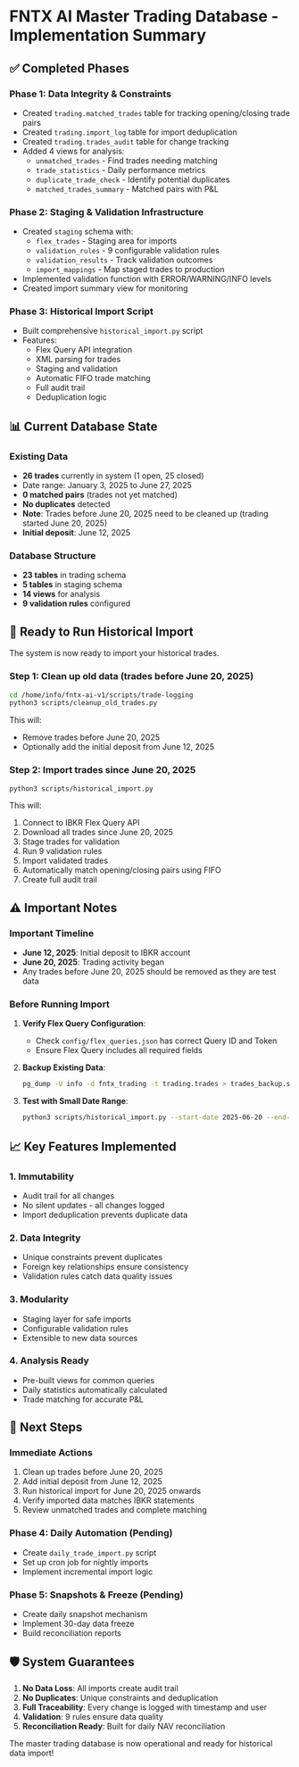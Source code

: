 # FNTX AI Master Trading Database - Implementation Summary

## ✅ Completed Phases

### Phase 1: Data Integrity & Constraints
- Created `trading.matched_trades` table for tracking opening/closing trade pairs
- Created `trading.import_log` table for import deduplication
- Created `trading.trades_audit` table for change tracking
- Added 4 views for analysis:
  - `unmatched_trades` - Find trades needing matching
  - `trade_statistics` - Daily performance metrics
  - `duplicate_trade_check` - Identify potential duplicates
  - `matched_trades_summary` - Matched pairs with P&L

### Phase 2: Staging & Validation Infrastructure
- Created `staging` schema with:
  - `flex_trades` - Staging area for imports
  - `validation_rules` - 9 configurable validation rules
  - `validation_results` - Track validation outcomes
  - `import_mappings` - Map staged trades to production
- Implemented validation function with ERROR/WARNING/INFO levels
- Created import summary view for monitoring

### Phase 3: Historical Import Script
- Built comprehensive `historical_import.py` script
- Features:
  - Flex Query API integration
  - XML parsing for trades
  - Staging and validation
  - Automatic FIFO trade matching
  - Full audit trail
  - Deduplication logic

## 📊 Current Database State

### Existing Data
- **26 trades** currently in system (1 open, 25 closed)
- Date range: January 3, 2025 to June 27, 2025
- **0 matched pairs** (trades not yet matched)
- **No duplicates** detected
- **Note**: Trades before June 20, 2025 need to be cleaned up (trading started June 20, 2025)
- **Initial deposit**: June 12, 2025

### Database Structure
- **23 tables** in trading schema
- **5 tables** in staging schema
- **14 views** for analysis
- **9 validation rules** configured

## 🚀 Ready to Run Historical Import

The system is now ready to import your historical trades. 

### Step 1: Clean up old data (trades before June 20, 2025)

```bash
cd /home/info/fntx-ai-v1/scripts/trade-logging
python3 scripts/cleanup_old_trades.py
```

This will:
- Remove trades before June 20, 2025
- Optionally add the initial deposit from June 12, 2025

### Step 2: Import trades since June 20, 2025

```bash
python3 scripts/historical_import.py
```

This will:
1. Connect to IBKR Flex Query API
2. Download all trades since June 20, 2025
3. Stage trades for validation
4. Run 9 validation rules
5. Import validated trades
6. Automatically match opening/closing pairs using FIFO
7. Create full audit trail

## ⚠️ Important Notes

### Important Timeline
- **June 12, 2025**: Initial deposit to IBKR account
- **June 20, 2025**: Trading activity began
- Any trades before June 20, 2025 should be removed as they are test data

### Before Running Import
1. **Verify Flex Query Configuration**:
   - Check `config/flex_queries.json` has correct Query ID and Token
   - Ensure Flex Query includes all required fields

2. **Backup Existing Data**:
   ```bash
   pg_dump -U info -d fntx_trading -t trading.trades > trades_backup.sql
   ```

3. **Test with Small Date Range**:
   ```bash
   python3 scripts/historical_import.py --start-date 2025-06-20 --end-date 2025-06-30
   ```

## 📈 Key Features Implemented

### 1. **Immutability**
- Audit trail for all changes
- No silent updates - all changes logged
- Import deduplication prevents duplicate data

### 2. **Data Integrity**
- Unique constraints prevent duplicates
- Foreign key relationships ensure consistency
- Validation rules catch data quality issues

### 3. **Modularity**
- Staging layer for safe imports
- Configurable validation rules
- Extensible to new data sources

### 4. **Analysis Ready**
- Pre-built views for common queries
- Daily statistics automatically calculated
- Trade matching for accurate P&L

## 🔄 Next Steps

### Immediate Actions
1. Clean up trades before June 20, 2025
2. Add initial deposit from June 12, 2025
3. Run historical import for June 20, 2025 onwards
2. Verify imported data matches IBKR statements
3. Review unmatched trades and complete matching

### Phase 4: Daily Automation (Pending)
- Create `daily_trade_import.py` script
- Set up cron job for nightly imports
- Implement incremental import logic

### Phase 5: Snapshots & Freeze (Pending)
- Create daily snapshot mechanism
- Implement 30-day data freeze
- Build reconciliation reports

## 🛡️ System Guarantees

1. **No Data Loss**: All imports create audit trail
2. **No Duplicates**: Unique constraints and deduplication
3. **Full Traceability**: Every change is logged with timestamp and user
4. **Validation**: 9 rules ensure data quality
5. **Reconciliation Ready**: Built for daily NAV reconciliation

The master trading database is now operational and ready for historical data import!